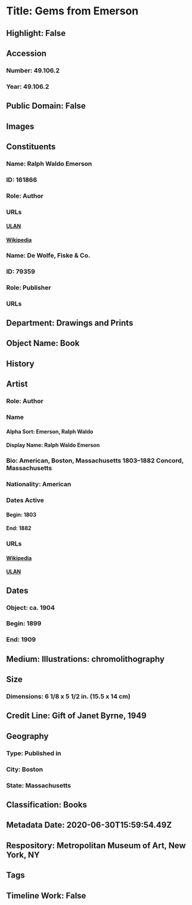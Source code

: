# Title: Gems from Emerson
## Highlight: False
## Accession
### Number: 49.106.2
### Year: 49.106.2
## Public Domain: False
## Images
## Constituents
### Name: Ralph Waldo Emerson
### ID: 161866
### Role: Author
### URLs
#### [ULAN](http://vocab.getty.edu/page/ulan/500246883)
#### [Wikipedia](https://www.wikidata.org/wiki/Q48226)
### Name: De Wolfe, Fiske &amp; Co.
### ID: 79359
### Role: Publisher
### URLs
## Department: Drawings and Prints
## Object Name: Book
## History
## Artist
### Role: Author
### Name
#### Alpha Sort: Emerson, Ralph Waldo
#### Display Name: Ralph Waldo Emerson
### Bio: American, Boston, Massachusetts 1803–1882 Concord, Massachusetts
### Nationality: American
### Dates Active
#### Begin: 1803
#### End: 1882
### URLs
#### [Wikipedia](https://www.wikidata.org/wiki/Q48226)
#### [ULAN](http://vocab.getty.edu/page/ulan/500246883)
## Dates
### Object: ca. 1904
### Begin: 1899
### End: 1909
## Medium: Illustrations: chromolithography
## Size
### Dimensions: 6 1/8 x 5 1/2 in. (15.5 x 14 cm)
## Credit Line: Gift of Janet Byrne, 1949
## Geography
### Type: Published in
### City: Boston
### State: Massachusetts
## Classification: Books
## Metadata Date: 2020-06-30T15:59:54.49Z
## Respository: Metropolitan Museum of Art, New York, NY
## Tags
## Timeline Work: False